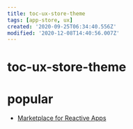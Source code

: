 ```yaml
---
title: toc-ux-store-theme
tags: [app-store, ux]
created: '2020-09-25T06:34:40.556Z'
modified: '2020-12-08T14:40:56.007Z'
---
```


# toc-ux-store-theme

# popular

- [Marketplace for Reactive Apps](http://reactiveapps.io/)
